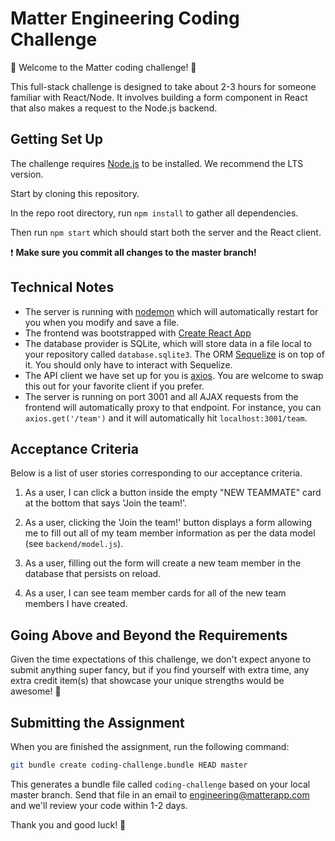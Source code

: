 # Matter Engineering Coding Challenge

💫 Welcome to the Matter coding challenge! 🎉

This full-stack challenge is designed to take about 2-3 hours for someone familiar with React/Node. It involves building a form component in React that also makes a request to the Node.js backend.

## Getting Set Up

The challenge requires [Node.js](https://nodejs.org/en/) to be installed. We recommend the LTS version.

Start by cloning this repository.

In the repo root directory, run `npm install` to gather all dependencies.

Then run `npm start` which should start both the server and the React client.

❗️ **Make sure you commit all changes to the master branch!**

## Technical Notes

- The server is running with [nodemon](https://nodemon.io/) which will automatically restart for you when you modify and save a file.
- The frontend was bootstrapped with [Create React App](https://facebook.github.io/create-react-app/docs/getting-started)
- The database provider is SQLite, which will store data in a file local to your repository called `database.sqlite3`. The ORM [Sequelize](http://docs.sequelizejs.com/) is on top of it. You should only have to interact with Sequelize.
- The API client we have set up for you is [axios](https://github.com/axios/axios). You are welcome to swap this out for your favorite client if you prefer.
- The server is running on port 3001 and all AJAX requests from the frontend will automatically proxy to that endpoint. For instance, you can `axios.get('/team')` and it will automatically hit `localhost:3001/team`.

## Acceptance Criteria

Below is a list of user stories corresponding to our acceptance criteria.

1. As a user, I can click a button inside the empty "NEW TEAMMATE" card at the bottom that says 'Join the team!'.

1. As a user, clicking the 'Join the team!' button displays a form allowing me to fill out all of my team member information as per the data model (see `backend/model.js`).

1. As a user, filling out the form will create a new team member in the database that persists on reload.

1. As a user, I can see team member cards for all of the new team members I have created.

## Going Above and Beyond the Requirements

Given the time expectations of this challenge, we don't expect anyone to submit anything super fancy, but if you find yourself with extra time, any extra credit item(s) that showcase your unique strengths would be awesome! 🙌

## Submitting the Assignment

When you are finished the assignment, run the following command:

```sh
git bundle create coding-challenge.bundle HEAD master
```

This generates a bundle file called `coding-challenge` based on your local master branch. Send that file in an email to [engineering@matterapp.com](mailto:engineering@matterapp.com) and we'll review your code within 1-2 days.

Thank you and good luck! 🙏
